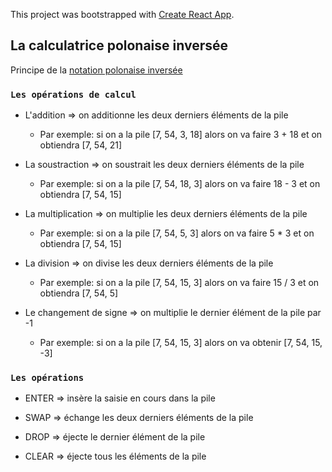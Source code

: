 This project was bootstrapped with [Create React App](https://github.com/facebook/create-react-app).

## La calculatrice polonaise inversée

Principe de la [notation polonaise inversée](https://fr.wikipedia.org/wiki/Notation_polonaise_inverse)

### `Les opérations de calcul`

* L'addition => on additionne les deux derniers éléments de la pile
	+ Par exemple: si on a la pile [7, 54, 3, 18] alors on va faire 3 + 18 et on obtiendra [7, 54, 21]

* La soustraction => on soustrait les deux derniers éléments de la pile
	+ Par exemple: si on a la pile [7, 54, 18, 3] alors on va faire 18 - 3 et on obtiendra [7, 54, 15]

* La multiplication => on multiplie les deux derniers éléments de la pile
	+ Par exemple: si on a la pile [7, 54, 5, 3] alors on va faire 5 * 3 et on obtiendra [7, 54, 15]

* La division => on divise les deux derniers éléments de la pile
	+ Par exemple: si on a la pile [7, 54, 15, 3] alors on va faire 15 / 3 et on obtiendra [7, 54, 5]

* Le changement de signe => on multiplie le dernier élément de la pile par -1
	+ Par exemple: si on a la pile [7, 54, 15, 3] alors on va obtenir [7, 54, 15, -3]

### `Les opérations`

* ENTER => insère la saisie en cours dans la pile

* SWAP => échange les deux derniers éléments de la pile

* DROP => éjecte le dernier élément de la pile

* CLEAR => éjecte tous les éléments de la pile